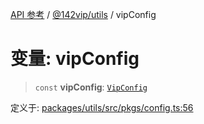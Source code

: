 [API 参考](../../../index.md) / [@142vip/utils](../index.md) / vipConfig

# 变量: vipConfig

> `const` **vipConfig**: [`VipConfig`](../classes/VipConfig.md)

定义于: [packages/utils/src/pkgs/config.ts:56](https://github.com/142vip/core-x/blob/7cfc2fa6b24172631d6526590fc6ea4be89357c6/packages/utils/src/pkgs/config.ts#L56)
